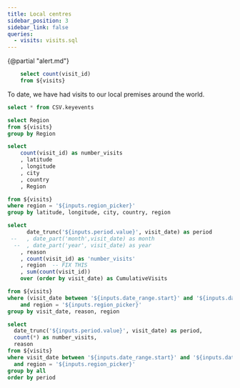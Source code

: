 ```yaml
---
title: Local centres
sidebar_position: 3
sidebar_link: false
queries:
  - visits: visits.sql
---
```


{@partial "alert.md"}

```sql countVisits
    select count(visit_id)
    from ${visits}
```

To date, we have had <Value data={countVisits} fmt=num0 /> visits to our local premises around the world.

```sql keyevents
select * from CSV.keyevents
```

```sql regions
select Region
from ${visits}
group by Region
```


<ButtonGroup 
    data={regions} 
    name=region_picker 
    value=Region
    title="Select a region to explore"
/>

```sql visits_by_location
select
    count(visit_id) as number_visits
    , latitude
    , longitude
    , city
    , country
    , Region

from ${visits}
where region = '${inputs.region_picker}'
group by latitude, longitude, city, country, region

```

<BubbleMap 
    data={visits_by_location} 
    lat=latitude
    long=longitude
    size=number_visits 
    value=number_visits 
    pointName=city
/>

<DateRange
    title="Select the date range"
    name=date_range
    data={visits}
    dates=visit_date
/>




```sql VisitsByMonth
select
      date_trunc('${inputs.period.value}', visit_date) as period
 --   , date_part('month',visit_date) as month
  --  , date_part('year', visit_date) as year
    , reason
    , count(visit_id) as 'number_visits'
    , region  -- FIX THIS
    , sum(count(visit_id))
    over (order by visit_date) as CumulativeVisits

from ${visits}
where (visit_date between '${inputs.date_range.start}' and '${inputs.date_range.end}')
    and region = '${inputs.region_picker}'
group by visit_date, reason, region
```







<Dropdown name=period title="Time Period">
  <DropdownOption value=day valueLabel="Day"/>
  <DropdownOption value=week valueLabel="Week"/>
  <DropdownOption value=month valueLabel="Month"/>
</Dropdown>

<LineChart 
    data={VisitsByMonth} 
    x=period
    y=CumulativeVisits
    y2=number_visits
    y2SeriesType=bar
    y2series=reason
    yAxisTitle="Cumulative number of visits"
    y2AxisTitle="Number of visits per day" >
    <ReferenceLine data={keyevents} x=event_date label=name hideValue/>
</LineChart>


```sql visits_by_period
select 
  date_trunc('${inputs.period.value}', visit_date) as period,
  count(*) as number_visits,
  reason
from ${visits}
where visit_date between '${inputs.date_range.start}' and '${inputs.date_range.end}'
  and region = '${inputs.region_picker}'
group by all
order by period
```

<BarChart
  data={visits_by_period}
  x=period
  y=number_visits
  series=reason
  yAxisTitle="Number of visits"
/>

